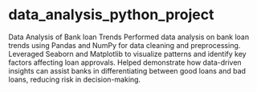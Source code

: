 # data_analysis_python_project

Data Analysis of Bank loan Trends 
Performed data analysis on bank loan trends using Pandas and NumPy for data cleaning and preprocessing. Leveraged Seaborn and Matplotlib to visualize patterns and identify key factors affecting loan approvals. Helped demonstrate how data-driven insights can assist banks in differentiating between good loans and bad loans, reducing risk in decision-making.
